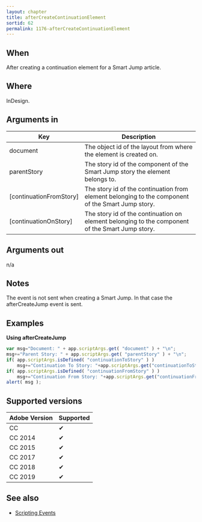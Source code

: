```yaml
---
layout: chapter
title: afterCreateContinuationElement
sortid: 62
permalink: 1176-afterCreateContinuationElement
---
```


## When 
After creating a continuation element for a Smart Jump article.

## Where 
InDesign.

## Arguments in 
|Key |Description|
|----|-----------|
|document |The object id of the layout from where the element is created on.|
|parentStory |The story id of the component of the Smart Jump story the element belongs to.|
|[continuationFromStory] |The story id of the continuation from element belonging to the component of the Smart Jump story.|
|[continuationOnStory] |The story id of the continuation on element belonging to the component of the Smart Jump story.|

## Arguments out 
n/a

## Notes 
The event is not sent when creating a Smart Jump. In that case the afterCreateJump event is sent.

## Examples

**Using afterCreateJump**
```javascript
var msg="Document: " + app.scriptArgs.get( "document" ) + "\n";
msg+="Parent Story: " + app.scriptArgs.get( "parentStory" ) + "\n";
if( app.scriptArgs.isDefined( "continuationToStory" ) )
    msg+="Continuation To Story: "+app.scriptArgs.get("continuationToStory")+"\n";
if( app.scriptArgs.isDefined( "continuationFromStory" ) )
    msg+="Continuation From Story: "+app.scriptArgs.get("continuationFromStory")+"\n";
alert( msg );
```

## Supported versions

| Adobe Version | Supported |
|---------------|-----------|
| CC            | ✔         |
| CC 2014       | ✔         |
| CC 2015       | ✔         |
| CC 2017       | ✔         |
| CC 2018       | ✔         |
| CC 2019       | ✔         |

## See also
* [Scripting Events](../../ScriptingEvents/index.md)